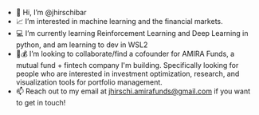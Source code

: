 - 👋 Hi, I’m @jhirschibar
- 📈 I’m interested in machine learning and the financial markets.
- 💻 I’m currently learning Reinforcement Learning and Deep Learning in python, and am learning to dev in WSL2
- 💸💰 I’m looking to collaborate/find a cofounder for AMIRA Funds, a mutual fund + fintech company I'm building. Specifically looking for people who are interested in investment optimization, research,  and visualization tools for portfolio management. 
- 📫 Reach out to my email at jhirschi.amirafunds@gmail.com if you want to get in touch!

<!---
jhirschibar/jhirschibar is a ✨ special ✨ repository because its `README.md` (this file) appears on your GitHub profile.
You can click the Preview link to take a look at your changes.
--->

